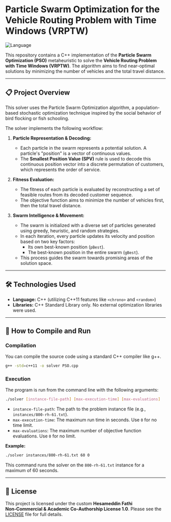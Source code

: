 # Particle Swarm Optimization for the Vehicle Routing Problem with Time Windows (VRPTW)

![Language](https://img.shields.io/badge/language-C%2B%2B-blue.svg)

This repository contains a C++ implementation of the **Particle Swarm Optimization (PSO)** metaheuristic to solve the **Vehicle Routing Problem with Time Windows (VRPTW)**. The algorithm aims to find near-optimal solutions by minimizing the number of vehicles and the total travel distance.

---

## 📋 Project Overview

This solver uses the Particle Swarm Optimization algorithm, a population-based stochastic optimization technique inspired by the social behavior of bird flocking or fish schooling.

The solver implements the following workflow:

1.  **Particle Representation & Decoding:**
    * Each particle in the swarm represents a potential solution. A particle's "position" is a vector of continuous values.
    * The **Smallest Position Value (SPV)** rule is used to decode this continuous position vector into a discrete permutation of customers, which represents the order of service.

2.  **Fitness Evaluation:**
    * The fitness of each particle is evaluated by reconstructing a set of feasible routes from its decoded customer sequence.
    * The objective function aims to minimize the number of vehicles first, then the total travel distance.

3.  **Swarm Intelligence & Movement:**
    * The swarm is initialized with a diverse set of particles generated using greedy, heuristic, and random strategies.
    * In each iteration, every particle updates its velocity and position based on two key factors:
        * Its own best-known position (`pBest`).
        * The best-known position in the entire swarm (`gBest`).
    * This process guides the swarm towards promising areas of the solution space.

---

## 🛠️ Technologies Used

* **Language:** C++ (utilizing C++11 features like `<chrono>` and `<random>`)
* **Libraries:** C++ Standard Library only. No external optimization libraries were used.

---

## 🚀 How to Compile and Run

### Compilation
You can compile the source code using a standard C++ compiler like g++.

```bash
g++ -std=c++11 -o solver PSO.cpp
```

### Execution
The program is run from the command line with the following arguments:

```bash
./solver [instance-file-path] [max-execution-time] [max-evaluations]
```
* `instance-file-path`: The path to the problem instance file (e.g., `instances/800-rh-61.txt`).
* `max-execution-time`: The maximum run time in seconds. Use `0` for no time limit.
* `max-evaluations`: The maximum number of objective function evaluations. Use `0` for no limit.

**Example:**
```bash
./solver instances/800-rh-61.txt 60 0
```
This command runs the solver on the `800-rh-61.txt` instance for a maximum of 60 seconds.

---

## 📄 License
This project is licensed under the custom **Hesameddin Fathi Non‑Commercial & Academic Co‑Authorship License 1.0**. Please see the [LICENSE](./LICENSE) file for full details.
